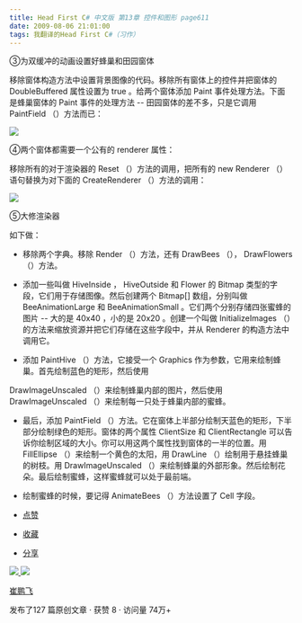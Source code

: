 ```yaml
---
title: Head First C# 中文版 第13章 控件和图形 page611
date: 2009-08-06 21:01:00
tags: 我翻译的Head First C#（习作）
---
```

③为双缓冲的动画设置好蜂巢和田园窗体

  

移除窗体构造方法中设置背景图像的代码。移除所有窗体上的控件并把窗体的  DoubleBuffered  属性设置为  true  。给两个窗体添加
Paint  事件处理方法。下面是蜂巢窗体的  Paint  事件的处理方法  \--  田园窗体的差不多，只是它调用  PaintField
（）方法而已：

  

![](https://p-blog.csdn.net/images/p_blog_csdn_net/cuipengfei1/EntryImages/20090806/2009-08-06_17-25-26.jpg)

④两个窗体都需要一个公有的  renderer  属性：

  

移除所有的对于渲染器的  Reset  （）方法的调用，把所有的  new Renderer  （）语句替换为对下面的  CreateRenderer
（）方法的调用：

  

![](https://p-blog.csdn.net/images/p_blog_csdn_net/cuipengfei1/EntryImages/20090806/2009-08-06_17-31-54.jpg)

⑤大修渲染器

  

如下做：

  

*  移除两个字典。移除  Render  （）方法，还有  DrawBees  （），  DrawFlowers  （）方法。 

  

*  添加一些叫做  HiveInside  ，  HiveOutside  和  Flower  的  Bitmap  类型的字段，它们用于存储图像。然后创建两个  Bitmap[]  数组，分别叫做  BeeAnimationLarge  和  BeeAnimationSmall  。它们两个分别存储四张蜜蜂的图片  \--  大的是  40x40  ，小的是  20x20  。创建一个叫做  InitializeImages  （）的方法来缩放资源并把它们存储在这些字段中，并从  Renderer  的构造方法中调用它。 

  

*  添加  PaintHive  （）方法，它接受一个  Graphics  作为参数，它用来绘制蜂巢。首先绘制蓝色的矩形，然后使用 

DrawImageUnscaled  （）来绘制蜂巢内部的图片，然后使用  DrawImageUnscaled  （）来绘制每一只处于蜂巢内部的蜜蜂。

  

*  最后，添加  PaintField  （）方法。它在窗体上半部分绘制天蓝色的矩形，下半部分绘制绿色的矩形。窗体的两个属性  ClientSize  和  ClientRectangle  可以告诉你绘制区域的大小。你可以用这两个属性找到窗体的一半的位置。用  FillEllipse  （）来绘制一个黄色的太阳，用  DrawLine  （）绘制用于悬挂蜂巢的树枝。用  DrawImageUnscaled  （）来绘制蜂巢的外部形象。然后绘制花朵。最后绘制蜜蜂，这样蜜蜂就可以处于最前端。 

  

*  绘制蜜蜂的时候，要记得  AnimateBees  （）方法设置了  Cell  字段。 

  * [ 点赞  ](javascript:;)
  * [ 收藏  ](javascript:;)
  * [ 分享 ](javascript:;)

[ ![](https://profile.csdnimg.cn/5/2/5/3_cuipengfei1)
![](https://g.csdnimg.cn/static/user-reg-year/1x/11.png)
](https://blog.csdn.net/cuipengfei1)

[ 崔鹏飞 ](https://blog.csdn.net/cuipengfei1)

发布了127 篇原创文章  ·  获赞 8  ·  访问量 74万+

